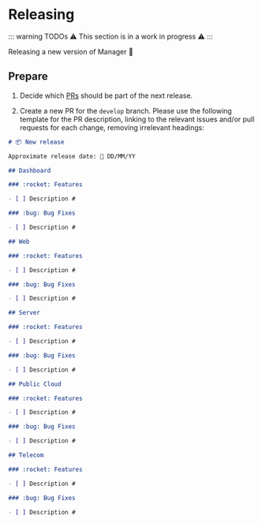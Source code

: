# Releasing

::: warning TODOs
:warning: This section is in a work in progress :warning:
:::

Releasing a new version of Manager :tada:

## Prepare

1. Decide which [PRs](https://github.com/ovh/manager/pulls) should be part of the next release.

1. Create a new PR for the `develop` branch. Please use the following template for the PR description, linking to the relevant issues and/or pull requests for each change, removing irrelevant headings:

```md
# 📦 New release

Approximate release date: 📆 DD/MM/YY

## Dashboard

### :rocket: Features

- [ ] Description #

### :bug: Bug Fixes

- [ ] Description #

## Web

### :rocket: Features

- [ ] Description #

### :bug: Bug Fixes

- [ ] Description #

## Server

### :rocket: Features

- [ ] Description #

### :bug: Bug Fixes

- [ ] Description #

## Public Cloud

### :rocket: Features

- [ ] Description #

### :bug: Bug Fixes

- [ ] Description #

## Telecom

### :rocket: Features

- [ ] Description #

### :bug: Bug Fixes

- [ ] Description #

```
